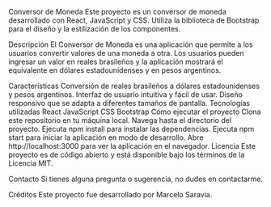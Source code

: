 Conversor de Moneda
Este proyecto es un conversor de moneda desarrollado con React, JavaScript y CSS. Utiliza la biblioteca de Bootstrap para el diseño y la estilización de los componentes.

Descripción
El Conversor de Moneda es una aplicación que permite a los usuarios convertir valores de una moneda a otra. Los usuarios pueden ingresar un valor en reales brasileños y la aplicación mostrará el equivalente en dólares estadounidenses y en pesos argentinos.

Características
Conversión de reales brasileños a dólares estadounidenses y pesos argentinos.
Interfaz de usuario intuitiva y fácil de usar.
Diseño responsivo que se adapta a diferentes tamaños de pantalla.
Tecnologías utilizadas
React
JavaScript
CSS
Bootstrap
Cómo ejecutar el proyecto
Clona este repositorio en tu máquina local.
Navega hasta el directorio del proyecto.
Ejecuta npm install para instalar las dependencias.
Ejecuta npm start para iniciar la aplicación en modo de desarrollo.
Abre http://localhost:3000 para ver la aplicación en el navegador.
Licencia
Este proyecto es de código abierto y está disponible bajo los términos de la Licencia MIT.

Contacto
Si tienes alguna pregunta o sugerencia, no dudes en contactarme.

Créditos
Este proyecto fue desarrollado por Marcelo Saravia.

